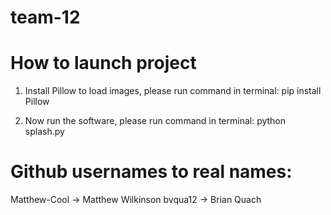 # team-12

# How to launch project

1. Install Pillow to load images, please run command in terminal:
pip install Pillow

2. Now run the software, please run command in terminal:
python splash.py

# Github usernames to real names:
Matthew-Cool -> Matthew Wilkinson
bvqua12 -> Brian Quach
